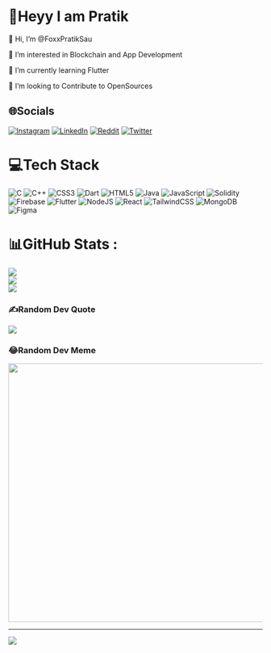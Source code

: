 # 💫Heyy I am Pratik

👋 Hi, I’m @FoxxPratikSau

👀 I’m interested in Blockchain and App Development

🌱 I’m currently learning Flutter

💞️ I’m looking to Contribute to OpenSources

## 🌐Socials
[![Instagram](https://img.shields.io/badge/Instagram-%23E4405F.svg?logo=Instagram&logoColor=white)](https://instagram.com/pratik_sau) [![LinkedIn](https://img.shields.io/badge/LinkedIn-%230077B5.svg?logo=linkedin&logoColor=white)](https://linkedin.com/in/pratikranjansau) [![Reddit](https://img.shields.io/badge/Reddit-%23FF4500.svg?logo=Reddit&logoColor=white)](https://reddit.com/user/RichMathematician849) [![Twitter](https://img.shields.io/badge/Twitter-%231DA1F2.svg?logo=Twitter&logoColor=white)](https://twitter.com/SauPratik) 

# 💻Tech Stack
![C](https://img.shields.io/badge/c-%2300599C.svg?style=for-the-badge&logo=c&logoColor=white) ![C++](https://img.shields.io/badge/c++-%2300599C.svg?style=for-the-badge&logo=c%2B%2B&logoColor=white) ![CSS3](https://img.shields.io/badge/css3-%231572B6.svg?style=for-the-badge&logo=css3&logoColor=white) ![Dart](https://img.shields.io/badge/dart-%230175C2.svg?style=for-the-badge&logo=dart&logoColor=white) ![HTML5](https://img.shields.io/badge/html5-%23E34F26.svg?style=for-the-badge&logo=html5&logoColor=white) ![Java](https://img.shields.io/badge/java-%23ED8B00.svg?style=for-the-badge&logo=java&logoColor=white) ![JavaScript](https://img.shields.io/badge/javascript-%23323330.svg?style=for-the-badge&logo=javascript&logoColor=%23F7DF1E) ![Solidity](https://img.shields.io/badge/Solidity-%23363636.svg?style=for-the-badge&logo=solidity&logoColor=white) ![Firebase](https://img.shields.io/badge/firebase-%23039BE5.svg?style=for-the-badge&logo=firebase) ![Flutter](https://img.shields.io/badge/Flutter-%2302569B.svg?style=for-the-badge&logo=Flutter&logoColor=white) ![NodeJS](https://img.shields.io/badge/node.js-6DA55F?style=for-the-badge&logo=node.js&logoColor=white) ![React](https://img.shields.io/badge/react-%2320232a.svg?style=for-the-badge&logo=react&logoColor=%2361DAFB) ![TailwindCSS](https://img.shields.io/badge/tailwindcss-%2338B2AC.svg?style=for-the-badge&logo=tailwind-css&logoColor=white) ![MongoDB](https://img.shields.io/badge/MongoDB-%234ea94b.svg?style=for-the-badge&logo=mongodb&logoColor=white) 	![Figma](https://img.shields.io/badge/figma-%23F24E1E.svg?style=for-the-badge&logo=figma&logoColor=white)
# 📊GitHub Stats :
![](https://github-readme-stats.vercel.app/api?username=FoxxPratikSau&theme=midnight-purple&hide_border=true&include_all_commits=false&count_private=false)<br/>
![](https://github-readme-streak-stats.herokuapp.com/?user=FoxxPratikSau&theme=midnight-purple&hide_border=true)<br/>
![](https://github-readme-stats.vercel.app/api/top-langs/?username=FoxxPratikSau&theme=midnight-purple&hide_border=true&include_all_commits=false&count_private=false&layout=compact)

### ✍️Random Dev Quote
![](https://quotes-github-readme.vercel.app/api?type=vetical&theme=dark)

### 😂Random Dev Meme
<img src="https://random-memer.herokuapp.com/" width="512px"/>

---
[![](https://visitcount.itsvg.in/api?id=FoxxPratikSau&icon=0&color=0)](https://visitcount.itsvg.in)
